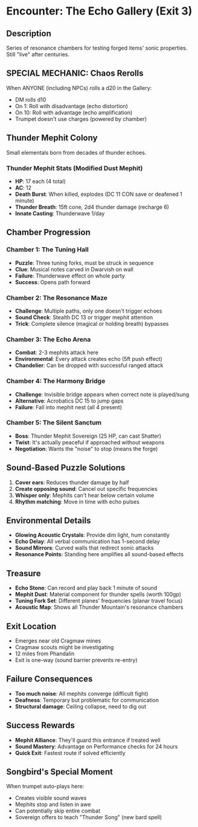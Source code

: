 # Encounter: The Echo Gallery (Exit 3)

## Description
Series of resonance chambers for testing forged items' sonic properties. Still "live" after centuries.

## SPECIAL MECHANIC: Chaos Rerolls
When ANYONE (including NPCs) rolls a d20 in the Gallery:
- DM rolls d10
- On 1: Roll with disadvantage (echo distortion)
- On 10: Roll with advantage (echo amplification)
- Trumpet doesn't use charges (powered by chamber)

## Thunder Mephit Colony
Small elementals born from decades of thunder echoes.

### Thunder Mephit Stats (Modified Dust Mephit)
- **HP**: 17 each (4 total)
- **AC**: 12
- **Death Burst**: When killed, explodes (DC 11 CON save or deafened 1 minute)
- **Thunder Breath**: 15ft cone, 2d4 thunder damage (recharge 6)
- **Innate Casting**: Thunderwave 1/day

## Chamber Progression

### Chamber 1: The Tuning Hall
- **Puzzle**: Three tuning forks, must be struck in sequence
- **Clue**: Musical notes carved in Dwarvish on wall
- **Failure**: Thunderwave effect on whole party
- **Success**: Opens path forward

### Chamber 2: The Resonance Maze
- **Challenge**: Multiple paths, only one doesn't trigger echoes
- **Sound Check**: Stealth DC 13 or trigger mephit attention
- **Trick**: Complete silence (magical or holding breath) bypasses

### Chamber 3: The Echo Arena
- **Combat**: 2-3 mephits attack here
- **Environmental**: Every attack creates echo (5ft push effect)
- **Chandelier**: Can be dropped with successful ranged attack

### Chamber 4: The Harmony Bridge
- **Challenge**: Invisible bridge appears when correct note is played/sung
- **Alternative**: Acrobatics DC 15 to jump gaps
- **Failure**: Fall into mephit nest (all 4 present)

### Chamber 5: The Silent Sanctum
- **Boss**: Thunder Mephit Sovereign (25 HP, can cast Shatter)
- **Twist**: It's actually peaceful if approached without weapons
- **Negotiation**: Wants the "noise" to stop (means the forge)

## Sound-Based Puzzle Solutions
1. **Cover ears**: Reduces thunder damage by half
2. **Create opposing sound**: Cancel out specific frequencies
3. **Whisper only**: Mephits can't hear below certain volume
4. **Rhythm matching**: Move in time with echo pulses

## Environmental Details
- **Glowing Acoustic Crystals**: Provide dim light, hum constantly
- **Echo Delay**: All verbal communication has 1-second delay
- **Sound Mirrors**: Curved walls that redirect sonic attacks
- **Resonance Points**: Standing here amplifies all sound-based effects

## Treasure
- **Echo Stone**: Can record and play back 1 minute of sound
- **Mephit Dust**: Material component for thunder spells (worth 100gp)
- **Tuning Fork Set**: Different planes' frequencies (planar travel focus)
- **Acoustic Map**: Shows all Thunder Mountain's resonance chambers

## Exit Location
- Emerges near old Cragmaw mines
- Cragmaw scouts might be investigating
- 12 miles from Phandalin
- Exit is one-way (sound barrier prevents re-entry)

## Failure Consequences
- **Too much noise**: All mephits converge (difficult fight)
- **Deafness**: Temporary but problematic for communication
- **Structural damage**: Ceiling collapse, need to dig out

## Success Rewards
- **Mephit Alliance**: They'll guard this entrance if treated well
- **Sound Mastery**: Advantage on Performance checks for 24 hours
- **Quick Exit**: Fastest route if solved efficiently

## Songbird's Special Moment
When trumpet auto-plays here:
- Creates visible sound waves
- Mephits stop and listen in awe
- Can potentially skip entire combat
- Sovereign offers to teach "Thunder Song" (new bard spell)